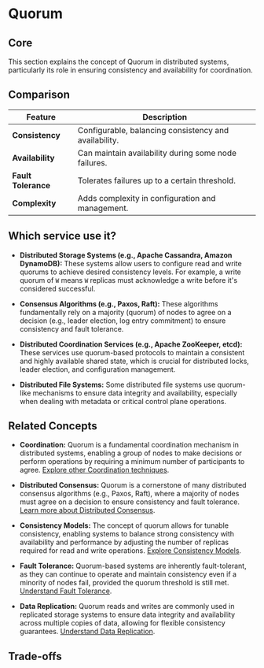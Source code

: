 # Quorum

## Core

This section explains the concept of Quorum in distributed systems, particularly its role in ensuring consistency and availability for coordination.

## Comparison

| Feature | Description |
|---|---|
| **Consistency** | Configurable, balancing consistency and availability. |
| **Availability** | Can maintain availability during some node failures. |
| **Fault Tolerance** | Tolerates failures up to a certain threshold. |
| **Complexity** | Adds complexity in configuration and management. |

## Which service use it?



-   **Distributed Storage Systems (e.g., Apache Cassandra, Amazon DynamoDB):** These systems allow users to configure read and write quorums to achieve desired consistency levels. For example, a write quorum of `W` means `W` replicas must acknowledge a write before it's considered successful.

-   **Consensus Algorithms (e.g., Paxos, Raft):** These algorithms fundamentally rely on a majority (quorum) of nodes to agree on a decision (e.g., leader election, log entry commitment) to ensure consistency and fault tolerance.

-   **Distributed Coordination Services (e.g., Apache ZooKeeper, etcd):** These services use quorum-based protocols to maintain a consistent and highly available shared state, which is crucial for distributed locks, leader election, and configuration management.

-   **Distributed File Systems:** Some distributed file systems use quorum-like mechanisms to ensure data integrity and availability, especially when dealing with metadata or critical control plane operations.

## Related Concepts

-   **Coordination:** Quorum is a fundamental coordination mechanism in distributed systems, enabling a group of nodes to make decisions or perform operations by requiring a minimum number of participants to agree. [Explore other Coordination techniques](../README.md).

-   **Distributed Consensus:** Quorum is a cornerstone of many distributed consensus algorithms (e.g., Paxos, Raft), where a majority of nodes must agree on a decision to ensure consistency and fault tolerance. [Learn more about Distributed Consensus](../../distributed-consensus/README.md).

-   **Consistency Models:** The concept of quorum allows for tunable consistency, enabling systems to balance strong consistency with availability and performance by adjusting the number of replicas required for read and write operations. [Explore Consistency Models](../../consistency-models/README.md).

-   **Fault Tolerance:** Quorum-based systems are inherently fault-tolerant, as they can continue to operate and maintain consistency even if a minority of nodes fail, provided the quorum threshold is still met. [Understand Fault Tolerance](../../fault-tolerance/README.md).

-   **Data Replication:** Quorum reads and writes are commonly used in replicated storage systems to ensure data integrity and availability across multiple copies of data, allowing for flexible consistency guarantees. [Understand Data Replication](../../data-replication/README.md).

## Trade-offs

